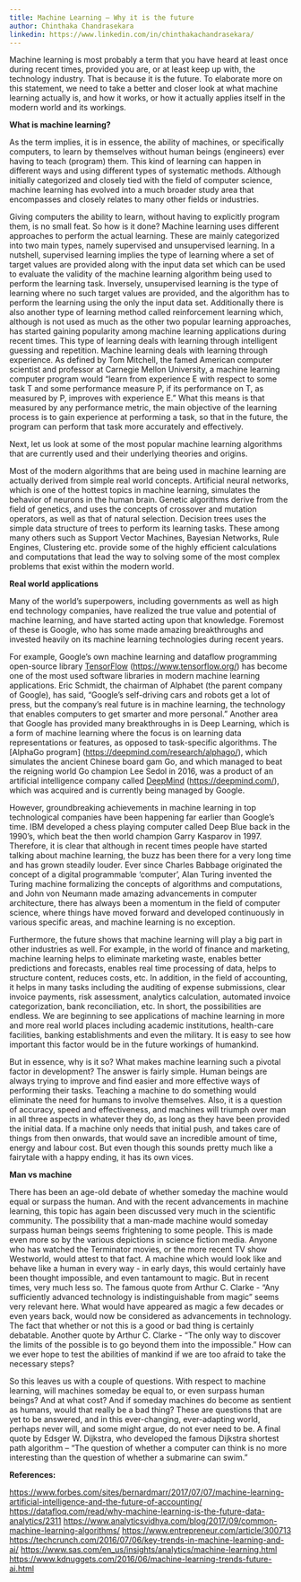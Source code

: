 ```yaml
---
title: Machine Learning – Why it is the future
author: Chinthaka Chandrasekara  
linkedin: https://www.linkedin.com/in/chinthakachandrasekara/
---
```


Machine learning is most probably a term that you have heard at least once during recent times, provided you are, or at least keep up with, the technology industry. That is because it is the future. To elaborate more on this statement, we need to take a better and closer look at what machine learning actually is, and how it works, or how it actually applies itself in the modern world and its workings.

**What is machine learning?**

As the term implies, it is in essence, the ability of machines, or specifically computers, to learn by themselves without human beings (engineers) ever having to teach (program) them. This kind of learning can happen in different ways and using different types of systematic methods.
Although initially categorized and closely tied with the field of computer science, machine learning has evolved into a much broader study area that encompasses and closely relates to many other fields or industries.

Giving computers the ability to learn, without having to explicitly program them, is no small feat. So how is it done? Machine learning uses different approaches to perform the actual learning. These are mainly categorized into two main types, namely supervised and unsupervised learning. In a nutshell, supervised learning implies the type of learning where a set of target values are provided along with the input data set which can be used to evaluate the validity of the machine learning algorithm being used to perform the learning task. Inversely, unsupervised learning is the type of learning where no such target values are provided, and the algorithm has to perform the learning using the only the input data set. Additionally there is also another type of learning method called reinforcement learning which, although is not used as much as the other two popular learning approaches, has started gaining popularity among machine learning applications during recent times. This type of learning deals with learning through intelligent guessing and repetition.
Machine learning deals with learning through experience. As defined by Tom Mitchell, the famed American computer scientist and professor at Carnegie Mellon University, a machine learning computer program would “learn from experience E with respect to some task T and some performance measure P, if its performance on T, as measured by P, improves with experience E.” What this means is that measured by any performance metric, the main objective of the learning process is to gain experience at performing a task, so that in the future, the program can perform that task more accurately and effectively.

Next, let us look at some of the most popular machine learning algorithms that are currently used and their underlying theories and origins.

Most of the modern algorithms that are being used in machine learning are actually derived from simple real world concepts. Artificial neural networks, which is one of the hottest topics in machine learning, simulates the behavior of neurons in the human brain. Genetic algorithms derive from the field of genetics, and uses the concepts of crossover and mutation operators, as well as that of natural selection. Decision trees uses the simple data structure of trees to perform its learning tasks. These among many others such as Support Vector Machines, Bayesian Networks, Rule Engines, Clustering etc. provide some of the highly efficient calculations and computations that lead the way to solving some of the most complex problems that exist within the modern world.

**Real world applications**

Many of the world’s superpowers, including governments as well as high end technology companies, have realized the true value and potential of machine learning, and have started acting upon that knowledge. Foremost of these is Google, who has some made amazing breakthroughs and invested heavily on its machine learning technologies during recent years.

For example, Google’s own machine learning and dataflow programming open-source library [TensorFlow] (<https://www.tensorflow.org/>)  has become one of the most used software libraries in modern machine learning applications. Eric Schmidt, the chairman of Alphabet (the parent company of Google), has said, “Google’s self-driving cars and robots get a lot of press, but the company’s real future is in machine learning, the technology that enables computers to get smarter and more personal.” Another area that Google has provided many breakthroughs in is Deep Learning, which is a form of machine learning where the focus is on learning data representations or features, as opposed to task-specific algorithms. The [AlphaGo program]
(<https://deepmind.com/research/alphago/>), which simulates the ancient Chinese board gam Go, and which managed to beat the reigning world Go champion Lee Sedol in 2016, was a product of an artificial intelligence company called [DeepMind] (<https://deepmind.com/>), which was acquired and is currently being managed by Google.

However, groundbreaking achievements in machine learning in top technological companies have been happening far earlier than Google’s time. IBM developed a chess playing computer called Deep Blue back in the 1990’s, which beat the then world champion Garry Kasparov in 1997. Therefore, it is clear that although in recent times people have started talking about machine learning, the buzz has been there for a very long time and has grown steadily louder. Ever since Charles Babbage originated the concept of a digital programmable ‘computer’, Alan Turing invented the Turing machine formalizing the concepts of algorithms and computations, and John von Neumann made amazing advancements in computer architecture, there has always been a momentum in the field of computer science, where things have moved forward and developed continuously in various specific areas, and machine learning is no exception.

Furthermore, the future shows that machine learning will play a big part in other industries as well. For example, in the world of finance and marketing, machine learning helps to eliminate marketing waste, enables better predictions and forecasts, enables real time processing of data, helps to structure content, reduces costs, etc. In addition, in the field of accounting, it helps in many tasks including the auditing of expense submissions, clear invoice payments, risk assessment, analytics calculation, automated invoice categorization, bank reconciliation, etc. In short, the possibilities are endless. We are beginning to see applications of machine learning in more and more real world places including academic institutions, health-care facilities, banking establishments and even the military. It is easy to see how important this factor would be in the future workings of humankind.

But in essence, why is it so? What makes machine learning such a pivotal factor in development? The answer is fairly simple. Human beings are always trying to improve and find easier and more effective ways of performing their tasks. Teaching a machine to do something would eliminate the need for humans to involve themselves. Also, it is a question of accuracy, speed and effectiveness, and machines will triumph over man in all three aspects in whatever they do, as long as they have been provided the initial data. If a machine only needs that initial push, and takes care of things from then onwards, that would save an incredible amount of time, energy and labour cost. But even though this sounds pretty much like a fairytale with a happy ending, it has its own vices.

**Man vs machine**

There has been an age-old debate of whether someday the machine would equal or surpass the human. And with the recent advancements in machine learning, this topic has again been discussed very much in the scientific community. The possibility that a man-made machine would someday surpass human beings seems frightening to some people. This is made even more so by the various depictions in science fiction media. Anyone who has watched the Terminator movies, or the more recent TV show Westworld, would attest to that fact. A machine which would look like and behave like a human in every way - in early days, this would certainly have been thought impossible, and even tantamount to magic. But in recent times, very much less so. The famous quote from Arthur C. Clarke - “Any sufficiently advanced technology is indistinguishable from magic” seems very relevant here. What would have appeared as magic a few decades or even years back, would now be considered as advancements in technology. The fact that whether or not this is a good or bad thing is certainly debatable. Another quote by Arthur C. Clarke - “The only way to discover the limits of the possible is to go beyond them into the impossible.” How can we ever hope to test the abilities of mankind if we are too afraid to take the necessary steps? 

So this leaves us with a couple of questions. With respect to machine learning, will machines someday be equal to, or even surpass human beings? And at what cost? And if someday machines do become as sentient as humans, would that really be a bad thing? These are questions that are yet to be answered, and in this ever-changing, ever-adapting world, perhaps never will, and some might argue, do not ever need to be. A final quote by Edsger W. Dijkstra, who developed the famous Dijkstra shortest path algorithm – “The question of whether a computer can think is no more interesting than the question of whether a submarine can swim.”

**References:**

https://www.forbes.com/sites/bernardmarr/2017/07/07/machine-learning-artificial-intelligence-and-the-future-of-accounting/
https://datafloq.com/read/why-machine-learning-is-the-future-data-analytics/2311
https://www.analyticsvidhya.com/blog/2017/09/common-machine-learning-algorithms/
https://www.entrepreneur.com/article/300713
https://techcrunch.com/2016/07/06/key-trends-in-machine-learning-and-ai/ 
https://www.sas.com/en_us/insights/analytics/machine-learning.html
https://www.kdnuggets.com/2016/06/machine-learning-trends-future-ai.html

[//]: #  
   [TensorFlow]: <(https://www.tensorflow.org/)>
   [AlphaGo]: <(https://deepmind.com/research/alphago/)>
   [DeepMind]: <(https://deepmind.com/)>
